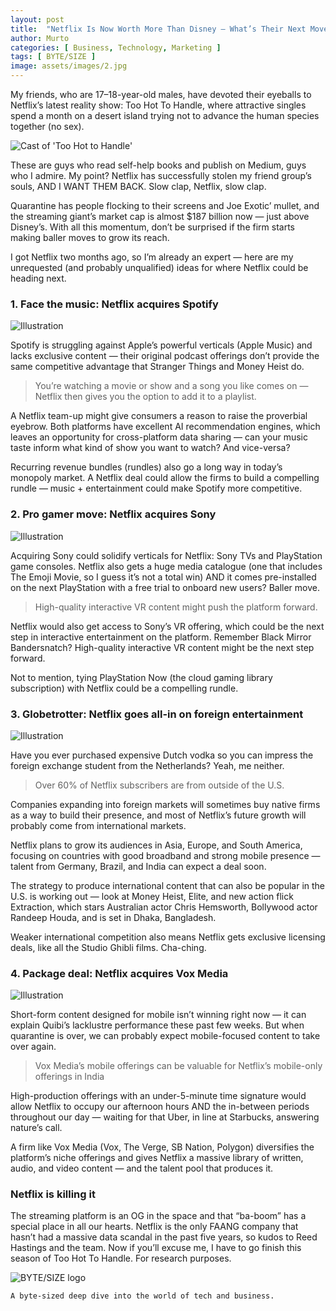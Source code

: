 ```yaml
---
layout: post
title:  "Netflix Is Now Worth More Than Disney — What’s Their Next Move?"
author: Murto
categories: [ Business, Technology, Marketing ]
tags: [ BYTE/SIZE ]
image: assets/images/2.jpg
---
```


My friends, who are 17–18-year-old males, have devoted their eyeballs to Netflix’s latest reality show: Too Hot To Handle, where attractive singles spend a month on a desert island trying not to advance the human species together (no sex).

![Cast of 'Too Hot to Handle'](https://www.whats-on-netflix.com/wp-content/uploads/2020/04/NEWNETFLIXUPDATE_Too-Hot-To-Handle.jpg)

These are guys who read self-help books and publish on Medium, guys who I admire. My point? Netflix has successfully stolen my friend group’s souls, AND I WANT THEM BACK. Slow clap, Netflix, slow clap.

Quarantine has people flocking to their screens and Joe Exotic’ mullet, and the streaming giant’s market cap is almost $187 billion now — just above Disney’s. With all this momentum, don’t be surprised if the firm starts making baller moves to grow its reach.

I got Netflix two months ago, so I’m already an expert — here are my unrequested (and probably unqualified) ideas for where Netflix could be heading next.

### 1. Face the music: Netflix acquires Spotify

![Illustration](https://miro.medium.com/max/1400/1*skLRO3ffKOMFlGh5li12Gw.jpeg)

Spotify is struggling against Apple’s powerful verticals (Apple Music) and lacks exclusive content — their original podcast offerings don’t provide the same competitive advantage that Stranger Things and Money Heist do.

> You’re watching a movie or show and a song you like comes on — Netflix then gives you the option to add it to a playlist.

A Netflix team-up might give consumers a reason to raise the proverbial eyebrow. Both platforms have excellent AI recommendation engines, which leaves an opportunity for cross-platform data sharing — can your music taste inform what kind of show you want to watch? And vice-versa?

Recurring revenue bundles (rundles) also go a long way in today’s monopoly market. A Netflix deal could allow the firms to build a compelling rundle — music + entertainment could make Spotify more competitive.

### 2. Pro gamer move: Netflix acquires Sony

![Illustration](https://miro.medium.com/max/1400/1*ofZbAckrTzuw89rzYLstWQ.jpeg)

Acquiring Sony could solidify verticals for Netflix: Sony TVs and PlayStation game consoles. Netflix also gets a huge media catalogue (one that includes The Emoji Movie, so I guess it’s not a total win) AND it comes pre-installed on the next PlayStation with a free trial to onboard new users? Baller move.

> High-quality interactive VR content might push the platform forward.

Netflix would also get access to Sony’s VR offering, which could be the next step in interactive entertainment on the platform. Remember Black Mirror Bandersnatch? High-quality interactive VR content might be the next step forward.

Not to mention, tying PlayStation Now (the cloud gaming library subscription) with Netflix could be a compelling rundle.

### 3. Globetrotter: Netflix goes all-in on foreign entertainment

![Illustration](https://miro.medium.com/max/1400/1*8Hj3senPYqvqhEykYqcveA.jpeg)

Have you ever purchased expensive Dutch vodka so you can impress the foreign exchange student from the Netherlands? Yeah, me neither.

> Over 60% of Netflix subscribers are from outside of the U.S.

Companies expanding into foreign markets will sometimes buy native firms as a way to build their presence, and most of Netflix’s future growth will probably come from international markets.

Netflix plans to grow its audiences in Asia, Europe, and South America, focusing on countries with good broadband and strong mobile presence — talent from Germany, Brazil, and India can expect a deal soon.

The strategy to produce international content that can also be popular in the U.S. is working out — look at Money Heist, Elite, and new action flick Extraction, which stars Australian actor Chris Hemsworth, Bollywood actor Randeep Houda, and is set in Dhaka, Bangladesh.

Weaker international competition also means Netflix gets exclusive licensing deals, like all the Studio Ghibli films. Cha-ching.

### 4. Package deal: Netflix acquires Vox Media

![Illustration](https://miro.medium.com/max/1400/1*9bIye1TB_-Weu1JdWe0_7w.jpeg)

Short-form content designed for mobile isn’t winning right now — it can explain Quibi’s lacklustre performance these past few weeks. But when quarantine is over, we can probably expect mobile-focused content to take over again.

> Vox Media’s mobile offerings can be valuable for Netflix’s mobile-only offerings in India

High-production offerings with an under-5-minute time signature would allow Netflix to occupy our afternoon hours AND the in-between periods throughout our day — waiting for that Uber, in line at Starbucks, answering nature’s call.

A firm like Vox Media (Vox, The Verge, SB Nation, Polygon) diversifies the platform’s niche offerings and gives Netflix a massive library of written, audio, and video content — and the talent pool that produces it.

### Netflix is killing it

The streaming platform is an OG in the space and that “ba-boom” has a special place in all our hearts. Netflix is the only FAANG company that hasn’t had a massive data scandal in the past five years, so kudos to Reed Hastings and the team.
Now if you’ll excuse me, I have to go finish this season of Too Hot To Handle. For research purposes.

![BYTE/SIZE logo](https://miro.medium.com/max/700/1*LflA1flS60jGPSao6afLhw.png)

```A byte-sized deep dive into the world of tech and business.```
